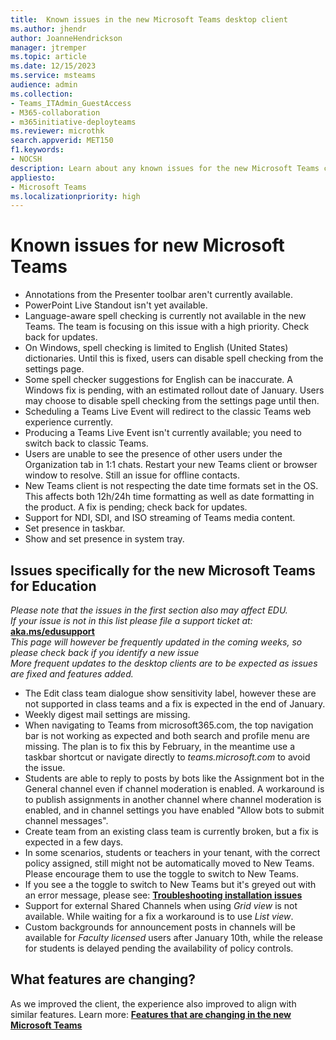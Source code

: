 ```yaml
---
title:  Known issues in the new Microsoft Teams desktop client
ms.author: jhendr
author: JoanneHendrickson
manager: jtremper
ms.topic: article
ms.date: 12/15/2023
ms.service: msteams
audience: admin
ms.collection: 
- Teams_ITAdmin_GuestAccess
- M365-collaboration
- m365initiative-deployteams
ms.reviewer: microthk
search.appverid: MET150
f1.keywords:
- NOCSH
description: Learn about any known issues for the new Microsoft Teams client. 
appliesto: 
- Microsoft Teams
ms.localizationpriority: high
---
```

# Known issues for new Microsoft Teams

- Annotations from the Presenter toolbar aren't currently available.
- PowerPoint Live Standout isn't yet available.
- Language-aware spell checking is currently not available in the new Teams. The team is focusing on this issue with a high priority. Check back for updates.
- On Windows, spell checking is limited to English (United States) dictionaries. Until this is fixed, users can disable spell checking from the settings page.
- Some spell checker suggestions for English can be inaccurate. A Windows fix is pending, with an estimated rollout date of January. Users may choose to disable spell checking from the settings page until then.
- Scheduling a Teams Live Event will redirect to the classic Teams web experience currently.
- Producing a Teams Live Event isn't currently available; you need to switch back to classic Teams.
- Users are unable to see the presence of other users under the Organization tab in 1:1 chats. Restart your new Teams client or browser window to resolve. Still an issue for offline contacts.
- New Teams client is not respecting the date time formats set in the OS. This affects both 12h/24h time formatting as well as date formatting in the product. A fix is pending; check back for updates.
- Support for NDI, SDI, and ISO streaming of Teams media content.
- Set presence in taskbar.
- Show and set presence in system tray.

## Issues specifically for the new **Microsoft Teams for Education**

*Please note that the issues in the first section also may affect EDU.*  
*If your issue is not in this list please file a support ticket at:* [**aka.ms/edusupport**](https://aka.ms/edusupport)  
*This page will however be frequently updated in the coming weeks, so please check back if you identify a new issue*  
*More frequent updates to the desktop clients are to be expected as issues are fixed and features added.*  

- The Edit class team dialogue show sensitivity label, however these are not supported in class teams and a fix is expected in the end of January. 
- Weekly digest mail settings are missing.
- When navigating to Teams from microsoft365.com, the top navigation bar is not working as expected and both search and profile menu are missing. The plan is to fix this by February, in the meantime use a taskbar shortcut or navigate directly to *teams.microsoft.com* to avoid the issue.
- Students are able to reply to posts by bots like the Assignment bot in the General channel even if channel moderation is enabled. A workaround is to publish assignments in another channel where channel moderation is enabled, and in channel settings you have enabled "Allow bots to submit channel messages".
- Create team from an existing class team is currently broken, but a fix is expected in a few days.
- In some scenarios, students or teachers in your tenant, with the correct policy assigned, still might not be automatically moved to New Teams. Please encourage them to use the toggle to switch to New Teams.
- If you see a the toggle to switch to New Teams but it's greyed out with an error message, please see: [**Troubleshooting installation issues**](new-teams-troubleshooting-installation.md)
- Support for external Shared Channels when using *Grid view* is not available. While waiting for a fix a workaround is to use *List view*.
- Custom backgrounds for announcement posts in channels will be available for *Faculty licensed* users after January 10th, while the release for students is delayed pending the availability of policy controls.

## What features are changing?

As we improved the client, the experience also improved to align with similar features. Learn more: [**Features that are changing in the new Microsoft Teams**](new-teams-whats-changing.md)
